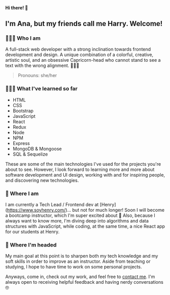 #### Hi there! 👋
## I'm Ana, but my friends call me Harry. Welcome!


### 🙋🏻‍♀️ Who I am

A full-stack web developer with a strong inclination towards frontend development and design.
A unique combination of a colorful, creative, artistic soul, and an obsessive Capricorn-head who cannot stand to see a text with the wrong alignment. 🤦🏻‍♀️

> Pronouns: she/her


### 👩🏻‍🎓 What I've learned so far

- HTML
- CSS
- Bootstrap
- JavaScript
- React
- Redux
- Node
- NPM
- Express
- MongoDB & Mongoose
- SQL & Sequelize

These are some of the main technologies I've used for the projects you're about to see. However, I look forward to learning more and more about software development and UI design, working with and for inspiring people, and discovering new technologies. 



### 🌱 Where I am
I am currently a Tech Lead / Frontend dev at [Henry] (https://www.soyhenry.com/)... but not for much longer! Soon I will become a bootcamp instructor, which I'm super excited about 🥳 
Also, because I always want to know more, I'm diving deep into algorithms and data structures with JavaScript, while coding, at the same time, a nice React app for our students at Henry.



### 🚀 Where I'm headed

My main goal at this point is to sharpen both my tech knowledge and my soft skills in order to improve as an instructor. Aside from teaching or studying, I hope to have time to work on some personal projects.







Anyways, come in, check out my work, and feel free to [contact me](https://www.linkedin.com/in/ana-harrington/). I'm always open to receiving helpful feedback and having nerdy conversations 🤓


